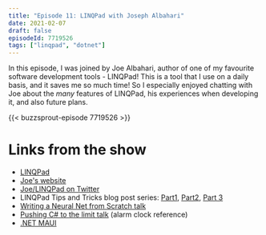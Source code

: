 ```yaml
---
title: "Episode 11: LINQPad with Joseph Albahari"
date: 2021-02-07
draft: false
episodeId: 7719526
tags: ["linqpad", "dotnet"]
---
```


In this episode, I was joined by Joe Albahari, author of one of my favourite software development tools - LINQPad! This is a tool that I use on a daily basis, and it saves me so much time! So I especially enjoyed chatting with Joe about the _many_ features of LINQPad, his experiences when developing it, and also future plans.

{{< buzzsprout-episode 7719526 >}}

# Links from the show

* [LINQPad](https://www.linqpad.net/)
* [Joe's website](http://www.albahari.com/)
* [Joe/LINQPad on Twitter](https://twitter.com/linqpad)
* LINQPad Tips and Tricks blog post series: [Part1](https://www.danclarke.com/linqpad-tips-and-tricks), [Part2](https://www.danclarke.com/linqpad-tips-and-tricks-part2), [Part 3](https://www.danclarke.com/linqpad-tips-and-tricks-part3)
* [Writing a Neural Net from Scratch talk](https://www.youtube.com/watch?v=z8DY5DndmxI&t=9s)
* [Pushing C# to the limit talk](https://www.youtube.com/watch?v=mLX1sYVf-Xg) (alarm clock reference)
* [.NET MAUI](https://devblogs.microsoft.com/dotnet/introducing-net-multi-platform-app-ui/)